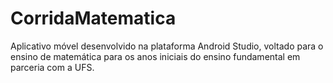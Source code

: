 # CorridaMatematica
Aplicativo móvel desenvolvido na plataforma Android Studio, voltado para o ensino de matemática para os anos iniciais do ensino fundamental em parceria com a UFS.

